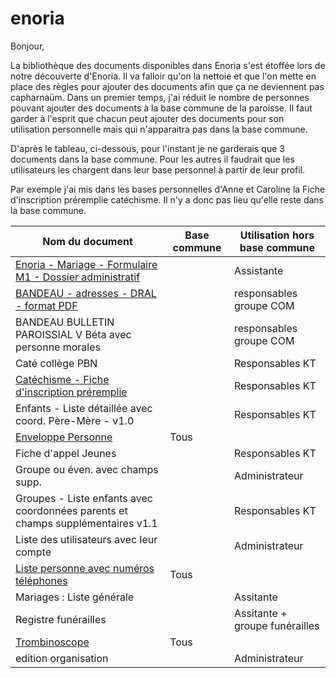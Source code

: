# enoria

Bonjour,

La bibliothèque des documents disponibles dans Enoria s'est étoffée lors de notre découverte d'Enoria. Il va falloir qu'on la nettoie et que l'on mette en place des règles pour ajouter des documents afin que ça ne deviennent pas capharnaüm. 
Dans un premier temps, j'ai réduit le nombre de personnes pouvant ajouter des documents à la base commune de la paroisse. Il faut garder à l'esprit que chacun peut ajouter des documents pour son utilisation personnelle mais qui n'apparaitra pas dans la base commune.

D'après le tableau, ci-dessous, pour l'instant je ne garderais que 3 documents dans la base commune. Pour les autres il faudrait que les utilisateurs les chargent dans leur base personnel à partir de leur profil. 

Par exemple j'ai mis dans les bases personnelles d'Anne et Caroline la Fiche d'inscription préremplie catéchisme. Il n'y a donc pas lieu qu'elle reste dans la base commune.

| Nom du document | Base commune | Utilisation hors base commune |
| ---------------  | ------------| ------------------------------|
| [Enoria - Mariage - Formulaire M1 - Dossier administratif](#)	 |	|Assistante |
| [BANDEAU - adresses - DRAL - format PDF](https://web.enoria.app/tools/documentspdf/?p=882838,901523,865776,901535&g=29621&titredoc=&doc=23140&orientation=landscape&preview=pdf&format=a4) | | responsables groupe COM |
| BANDEAU BULLETIN PAROISSIAL V Béta avec personne morales	| |	responsables groupe COM |
| Caté collège PBN	| |Responsables KT |
| [Catéchisme - Fiche d'inscription préremplie](https://web.enoria.app/tools/documentspdf/?p=901858&titredoc=&doc=22077&orientation=portrait&preview=html&format=a4&optionsName=ouinon&optionsValue=0)	 | |	Responsables KT |
| Enfants - Liste détaillée avec coord. Père-Mère - v1.0	| |	Responsables KT |
| [Enveloppe Personne](https://web.enoria.app/tools/documentspdf/?p=901858&titredoc=&doc=288&orientation=portrait&preview=html&format=a4)	| Tous |	 |
| Fiche d'appel Jeunes	| |	Responsables KT |
| Groupe ou éven. avec champs supp.	 |	|Administrateur |
| Groupes - Liste enfants avec coordonnées parents et champs supplémentaires v1.1	| |	Responsables KT |
| Liste des utilisateurs avec leur compte	| |	Administrateur |
| [Liste personne avec numéros téléphones](https://web.enoria.app/tools/documentspdf/?p=901814&titredoc=&doc=10&orientation=portrait&preview=html&format=a4) | Tous |	 |
| Mariages : Liste générale	 | |	Assitante |
| Registre funérailles	| |	Assitante + groupe funérailles |
| [Trombinoscope](https://web.enoria.app/tools/documentspdf/?p=901858&titredoc=&doc=7&orientation=portrait&preview=html&format=a4)	| Tous | |
| edition organisation	| |	Administrateur |
